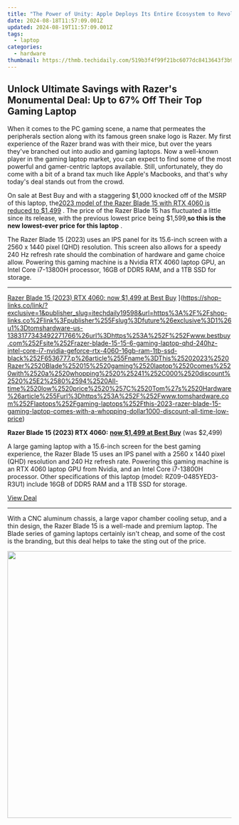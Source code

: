 ```yaml
---
title: "The Power of Unity: Apple Deploys Its Entire Ecosystem to Revolutionize Mac Gaming"
date: 2024-08-18T11:57:09.001Z
updated: 2024-08-19T11:57:09.001Z
tags:
  - laptop
categories:
  - hardware
thumbnail: https://thmb.techidaily.com/519b3f4f99f21bc6077dc8413643f3b96c2bf221ab645eab192a9d9f6936accf.jpg
---
```


## Unlock Ultimate Savings with Razer's Monumental Deal: Up to 67% Off Their Top Gaming Laptop

When it comes to the PC gaming scene, a name that permeates the peripherals section along with its famous green snake logo is Razer. My first experience of the Razer brand was with their mice, but over the years they've branched out into audio and gaming laptops. Now a well-known player in the gaming laptop market, you can expect to find some of the most powerful and gamer-centric laptops available. Still, unfortunately, they do come with a bit of a brand tax much like Apple's Macbooks, and that's why today's deal stands out from the crowd.

 On sale at Best Buy and with a staggering $1,000 knocked off of the MSRP of this laptop, the[2023 model of the Razer Blade 15 with RTX 4060 is reduced to $1,499](<https://shop-links.co/link?publisher%5Fslug=future&exclusive=1&u1=tomshardware-us-1084803536025403287&url=https%3A%2F%2Fwww.bestbuy.com%2Fsite%2Frazer-blade-15-15-6-gaming-laptop-qhd-240hz-intel-core-i7-nvidia-geforce-rtx-4060-16gb-ram-1tb-ssd-black%2F6536777.p&article%5Fname=This%202023%20Razer%20Blade%2015%20gaming%20laptop%20comes%20with%20a%20whopping%20%241%2C000%20discount%20%E2%80%94%20All-time%20low%20price%20%7C%20Tom's%20Hardware&article%5Furl=https%3A%2F%2Fwww.tomshardware.com%2Flaptops%2Fgaming-laptops%2Fthis-2023-razer-blade-15-gaming-laptop-comes-with-a-whopping-dollar1000-discount-all-time-low-price>) . The price of the Razer Blade 15 has fluctuated a little since its release, with the previous lowest price being $1,599,**so this is the new lowest-ever price for this laptop** .

 The Razer Blade 15 (2023) uses an IPS panel for its 15.6-inch screen with a 2560 x 1440 pixel (QHD) resolution. This screen also allows for a speedy 240 Hz refresh rate should the combination of hardware and game choice allow. Powering this gaming machine is a Nvidia RTX 4060 laptop GPU, an Intel Core i7-13800H processor, 16GB of DDR5 RAM, and a 1TB SSD for storage.

---

[Razer Blade 15 (2023) RTX 4060: now $1,499 at Best Buy](https://cdn.mos.cms.futurecdn.net/acvpBPKwYnPA46573a8hg6-200-100.png "Razer Blade 15 (2023) RTX 4060: now $1,499 at Best Buy") ](https://shop-links.co/link/?exclusive=1&publisher_slug=itechdaily19598&url=https%3A%2F%2Fshop-links.co%2Flink%3Fpublisher%255Fslug%3Dfuture%26exclusive%3D1%26u1%3Dtomshardware-us-1383177343492271766%26url%3Dhttps%253A%252F%252Fwww.bestbuy.com%252Fsite%252Frazer-blade-15-15-6-gaming-laptop-qhd-240hz-intel-core-i7-nvidia-geforce-rtx-4060-16gb-ram-1tb-ssd-black%252F6536777.p%26article%255Fname%3DThis%25202023%2520Razer%2520Blade%252015%2520gaming%2520laptop%2520comes%2520with%2520a%2520whopping%2520%25241%252C000%2520discount%2520%25E2%2580%2594%2520All-time%2520low%2520price%2520%257C%2520Tom%27s%2520Hardware%26article%255Furl%3Dhttps%253A%252F%252Fwww.tomshardware.com%252Flaptops%252Fgaming-laptops%252Fthis-2023-razer-blade-15-gaming-laptop-comes-with-a-whopping-dollar1000-discount-all-time-low-price)

**Razer Blade 15 (2023) RTX 4060:** [**now $1,499 at Best Buy**](https://shop-links.co/link/?exclusive=1&publisher_slug=itechdaily19598&url=https%3A%2F%2Fshop-links.co%2Flink%3Fpublisher%255Fslug%3Dfuture%26exclusive%3D1%26u1%3Dtomshardware-us-4420678258910479283%26url%3Dhttps%253A%252F%252Fwww.bestbuy.com%252Fsite%252Frazer-blade-15-15-6-gaming-laptop-qhd-240hz-intel-core-i7-nvidia-geforce-rtx-4060-16gb-ram-1tb-ssd-black%252F6536777.p%26article%255Fname%3DThis%25202023%2520Razer%2520Blade%252015%2520gaming%2520laptop%2520comes%2520with%2520a%2520whopping%2520%25241%252C000%2520discount%2520%25E2%2580%2594%2520All-time%2520low%2520price%2520%257C%2520Tom%27s%2520Hardware%26article%255Furl%3Dhttps%253A%252F%252Fwww.tomshardware.com%252Flaptops%252Fgaming-laptops%252Fthis-2023-razer-blade-15-gaming-laptop-comes-with-a-whopping-dollar1000-discount-all-time-low-price) (was $2,499)  
  
 A large gaming laptop with a 15.6-inch screen for the best gaming experience, the Razer Blade 15 uses an IPS panel with a 2560 x 1440 pixel (QHD) resolution and 240 Hz refresh rate. Powering this gaming machine is an RTX 4060 laptop GPU from Nvidia, and an Intel Core i7-13800H processor. Other specifications of this laptop (model: RZ09-0485YED3-R3U1) include 16GB of DDR5 RAM and a 1TB SSD for storage.

[View Deal](https://shop-links.co/link/?exclusive=1&publisher_slug=itechdaily19598&url=https%3A%2F%2Fshop-links.co%2Flink%3Fpublisher%255Fslug%3Dfuture%26exclusive%3D1%26u1%3Dtomshardware-us-1383177343492271766%26url%3Dhttps%253A%252F%252Fwww.bestbuy.com%252Fsite%252Frazer-blade-15-15-6-gaming-laptop-qhd-240hz-intel-core-i7-nvidia-geforce-rtx-4060-16gb-ram-1tb-ssd-black%252F6536777.p%26article%255Fname%3DThis%25202023%2520Razer%2520Blade%252015%2520gaming%2520laptop%2520comes%2520with%2520a%2520whopping%2520%25241%252C000%2520discount%2520%25E2%2580%2594%2520All-time%2520low%2520price%2520%257C%2520Tom%27s%2520Hardware%26article%255Furl%3Dhttps%253A%252F%252Fwww.tomshardware.com%252Flaptops%252Fgaming-laptops%252Fthis-2023-razer-blade-15-gaming-laptop-comes-with-a-whopping-dollar1000-discount-all-time-low-price)

---

 With a CNC aluminum chassis, a large vapor chamber cooling setup, and a thin design, the Razer Blade 15 is a well-made and premium laptop. The Blade series of gaming laptops certainly isn't cheap, and some of the cost is the branding, but this deal helps to take the sting out of the price.

<ins class="adsbygoogle"
     style="display:block"
     data-ad-format="autorelaxed"
     data-ad-client="ca-pub-7571918770474297"
     data-ad-slot="1223367746"></ins>



<ins class="adsbygoogle"
     style="display:block"
     data-ad-client="ca-pub-7571918770474297"
     data-ad-slot="8358498916"
     data-ad-format="auto"
     data-full-width-responsive="true"></ins>



<!-- affiliate ads begin -->
<a href="https://appsumo.8odi.net/c/5597632/2087484/7443" target="_top" id="2087484"><img src="//a.impactradius-go.com/display-ad/7443-2087484" border="0" alt="" width="1200" height="600"/></a><img height="0" width="0" src="https://appsumo.8odi.net/i/5597632/2087484/7443" style="position:absolute;visibility:hidden;" border="0" />
<!-- affiliate ads end -->